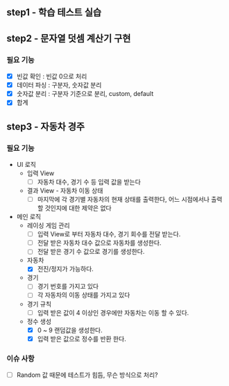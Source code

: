 ## step1 - 학습 테스트 실습

## step2 - 문자열 덧셈 계산기 구현

### 필요 기능
  - [x] 빈값 확인 : 빈값 0으로 처리
  - [x] 데이터 파싱 : 구분자, 숫자값 분리
  - [x] 숫자값 분리 : 구분자 기준으로 분리, custom, default
  - [x] 합계

## step3 - 자동차 경주

### 필요 기능
- UI 로직
  - 입력 View 
    - [ ] 자동차 대수, 경기 수 등 입력 값을 받는다
  - 결과 View - 자동차 이동 상태
    - [ ] 마지막에 각 경기별 자동차의 현재 상태를 출력한다, 어느 시점에서나 출력할 것인지에 대한 제약은 없다
- 메인 로직
  - 레이싱 게임 관리
    - [ ] 입력 View로 부터 자동차 대수, 경기 회수를 전달 받는다.
    - [ ] 전달 받은 자동차 대수 값으로 자동차를 생성한다.
    - [ ] 전달 받은 경기 수 값으로 경기를 생성한다.
  - 자동차
    - [x] 전진/정지가 가능하다.
  - 경기
    - [ ] 경기 번호를 가지고 있다
    - [ ] 각 자동차의 이동 상태를 가지고 있다
  - 경기 규칙
    - [ ] 입력 받은 값이 4 이상인 경우에만 자동차는 이동 할 수 있다.
  - 정수 생성
    - [x] 0 ~ 9 랜덤값을 생성한다.
    - [x] 입력 받은 값으로 정수를 반환 한다.

### 이슈 사항
- [ ] Random 값 때문에 테스트가 힘듬, 무슨 방식으로 처리?